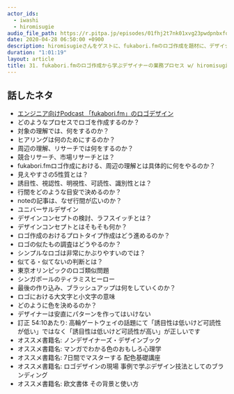 ```yaml
---
actor_ids:
  - iwashi
  - hiromisugie
audio_file_path: https://r.pitpa.jp/episodes/01fhj2t7nk01xvg23pwdpnbxfq.mp3
date: 2020-04-28 06:50:00 +0900
description: hiromisugieさんをゲストに、fukabori.fmのロゴ作成を題材に、デザイナーの仕事の進め方について語っていただいたエピソードです。
duration: "1:01:19"
layout: article
title: 31. fukabori.fmのロゴ作成から学ぶデザイナーの業務プロセス w/ hiromisugie
---
```


## 話したネタ

- [エンジニア向けPodcast 「fukabori.fm」のロゴデザイン](https://note.com/hiromisugie/n/n4f586af50513)
- どのようなプロセスでロゴを作成するのか？
- 対象の理解では、何をするのか？
- ヒアリングは何のためにするのか？
- 周辺の理解、リサーチでは何をするのか？
- 競合リサーチ、市場リサーチとは？
- fukabori.fmロゴ作成における、周辺の理解とは具体的に何をやるのか？
- 見えやすさの5性質とは？
- 誘目性、視認性、明視性、可読性、識別性とは？
- 行間をどのような目安で決めるのか？
- noteの記事は、なぜ行間が広いのか？
- ユニバーサルデザイン
- デザインコンセプトの検討、ラフスイッチとは？
- デザインコンセプトとはそもそも何か？
- ロゴ作成のおけるプロトタイプ作成はどう進めるのか？
- ロゴの似たもの調査はどうやるのか？
- シンプルなロゴは非常にかぶりやすいのでは？
- 似てる・似てないの判断とは？
- 東京オリンピックのロゴ類似問題
- シンガポールのティラミスヒーロー
- 最後の作り込み、ブラッシュアップは何をしていくのか？ 
- ロゴにおける大文字と小文字の意味
- どのように色を決めるのか？
- デザイナーは安直にパターンを作ってはいけない
- 訂正 54:10あたり: 高輪ゲートウェイの話題にて「誘目性は低いけど可読性が低い」ではなく「誘目性は低いけど可読性が高い」が正しいです
- オススメ書籍名: ノンデザイナーズ・デザインブック
- オススメ書籍名: マンガでわかる色のおもしろ心理学
- オススメ書籍名: 7日間でマスターする 配色基礎講座
- オススメ書籍名: ロゴデザインの現場 事例で学ぶデザイン技法としてのブランディング
- オススメ書籍名: 欧文書体 その背景と使い方
